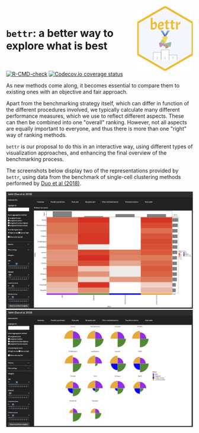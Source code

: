 <img src="man/figures/bettr.png" align="right" alt="bettr" width="150"/>

<br>

# `bettr`: a better way to explore what is best

<br>

<!-- badges: start -->
[![R-CMD-check](https://github.com/federicomarini/bettr/workflows/R-CMD-check/badge.svg)](https://github.com/federicomarini/bettr/actions)
[![Codecov.io coverage status](https://codecov.io/github/federicomarini/bettr/coverage.svg?branch=devel)](https://codecov.io/github/federicomarini/bettr)
<!-- badges: end -->

As new methods come along, it becomes essential to compare them to existing ones with an objective and fair approach.

Apart from the benchmarking strategy itself, which can differ in function of the different procedures involved, we typically calculate many different performance measures, which we use to reflect different aspects. 
These can then be combined into one "overall" ranking. 
However, not all aspects are equally important to everyone, and thus there is more than one "right" way of ranking methods. 

`bettr` is our proposal to do this in an interactive way, using different types of visualization approaches, and enhancing the final overview of the benchmarking process.

The screenshots below display two of the representations provided by `bettr`, using data from the benchmark of single-cell clustering methods performed by [Duo et al (2018)](https://f1000research.com/articles/7-1141).

<img src="vignettes/bettr-screenshot-heatmap.png" alt="Heatmap" width="800"/>
<img src="vignettes/bettr-screenshot-polar.png" alt="Polar plot" width="800"/>
